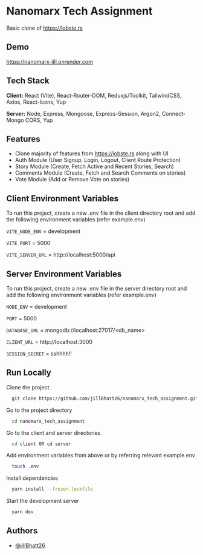 
# Nanomarx Tech Assignment

Basic clone of https://lobste.rs


## Demo

https://nanomarx-jill.onrender.com


## Tech Stack

**Client:** React (Vite), React-Router-DOM, Reduxjs/Toolkit, TailwindCSS, Axios, React-Icons, Yup

**Server:** Node, Express, Mongoose, Express-Session, Argon2, Connect-Mongo CORS, Yup


## Features

- Clone majority of features from https://lobste.rs along with UI
- Auth Module (User Signup, Login, Logout, Client Route Protection)
- Story Module (Create, Fetch Active and Recent Stories, Search)
- Comments Module (Create, Fetch and Search Comments on stories)
- Vote Module (Add or Remove Vote on stories)


## Client Environment Variables

To run this project, create a new .env file in the client directory root and add the following environment variables (refer example.env)


`VITE_NODE_ENV` = development

`VITE_PORT` = 5000

`VITE_SERVER_URL` = http://localhost:5000/api


## Server Environment Variables

To run this project, create a new .env file in the server directory root and add the following environment variables (refer example.env)


`NODE_ENV` = development

`PORT` = 5000

`DATABASE_URL` = mongodb://localhost:27017/<db_name>

`CLIENT_URL` = http://localhost:3000

`SESSION_SECRET` = sshhhh!!

## Run Locally

Clone the project

```bash
  git clone https://github.com/jillBhatt26/nanomarx_tech_assignment.git
```

Go to the project directory

```bash
  cd nanomarx_tech_assignment
```

Go to the client and server directories

```bash
  cd client OR cd server
```

Add environment variables from above or by referring relevant example.env

```bash
  touch .env
```

Install dependencies

```bash
  yarn install --frozen-lockfile
```

Start the development server

```bash
  yarn dev
```


## Authors

- [@jillBhatt26](https://www.github.com/jillBhatt26)

